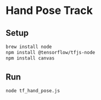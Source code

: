 # Hand Pose Track

## Setup

```bash
brew install node
npm install @tensorflow/tfjs-node
npm install canvas
```

## Run

```bash
node tf_hand_pose.js
```
